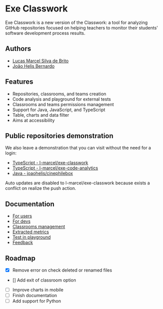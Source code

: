 # Exe Classwork
Exe Classwork is a new version of the Classwork: a tool for analyzing GitHub repositories focused on helping teachers to monitor their students' software development process results.

## Authors
- [Lucas Marcel Silva de Brito](https://www.linkedin.com/in/l-marcel/)
- [João Helis Bernardo](https://www.linkedin.com/in/joaohelis/)

## Features
- Repositories, classrooms, and teams creation
- Code analysis and playground for external tests
- Classrooms and teams permissions management
- Support for Java, JavaScript, and TypeScript
- Table, charts and data filter
- Aims at accessibility

## Public repositories demonstration
We also leave a demonstration that you can visit without the need for a login:

- [TypeScript - l-marcel/exe-classwork](https://exe-classwork.vercel.app/repositories/L-Marcel/exe-classwork)
- [TypeScript - l-marcel/exe-code-analytics](https://exe-classwork.vercel.app/repositories/L-Marcel/exe-code-analytics)
- [Java - joaohelis/cinephilebox](https://exe-classwork.vercel.app/repositories/joaohelis/cinephilebox)

Auto updates are disabled to l-marcel/exe-classwork because exists a conflict on realize the push action.

## Documentation
- [For users](https://l-marcel.gitbook.io/classwork/for-users/first-steps-for-a-common-user)
- [For devs](https://l-marcel.gitbook.io/classwork/for-developers/creating-a-development-environment)
- [Classrooms management](https://l-marcel.gitbook.io/classwork/classrooms/creating-and-managing-a-classroom)
- [Extracted metrics](https://l-marcel.gitbook.io/classwork/analytic-and-metrics/metrics-extracted-of-a-repository)
- [Test in playground](https://exe-code-analytics-playground.vercel.app/)
- [Feedback](https://l-marcel.gitbook.io/classwork/additional/send-your-feedback-for-us)

## Roadmap

- [x] Remove error on check deleted or renamed files
- [] Add exit of classroom option
- [ ] Improve charts in mobile
- [ ] Finish documentation
- [ ] Add support for Python
